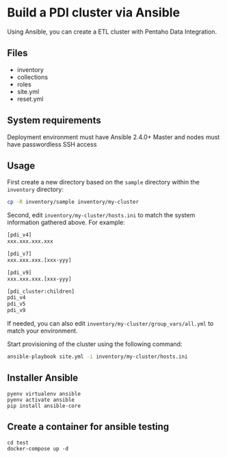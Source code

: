 # Build a PDI cluster via Ansible
Using Ansible, you can create a ETL cluster with Pentaho Data Integration.

## Files
- inventory
- collections
- roles
- site.yml
- reset.yml

## System requirements

Deployment environment must have Ansible 2.4.0+
Master and nodes must have passwordless SSH access

## Usage
First create a new directory based on the `sample` directory within the `inventory` directory:

```bash
cp -R inventory/sample inventory/my-cluster
```

Second, edit `inventory/my-cluster/hosts.ini` to match the system information gathered above. For example:

```bash
[pdi_v4]
xxx.xxx.xxx.xxx

[pdi_v7]
xxx.xxx.xxx.[xxx-yyy]

[pdi_v9]
xxx.xxx.xxx.[xxx-yyy]

[pdi_cluster:children]
pdi_v4
pdi_v5
pdi_v9
```

If needed, you can also edit `inventory/my-cluster/group_vars/all.yml` to match your environment.

Start provisioning of the cluster using the following command:

```bash
ansible-playbook site.yml -i inventory/my-cluster/hosts.ini
```

## Installer Ansible
```shell
pyenv virtualenv ansible
pyenv activate ansible
pip install ansible-core
```

## Create a container for ansible testing
```shell
cd test
docker-compose up -d
```
